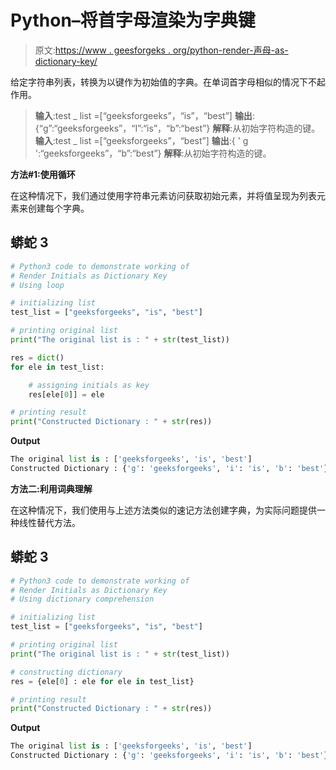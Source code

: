 # Python–将首字母渲染为字典键

> 原文:[https://www . geesforgeks . org/python-render-声母-as-dictionary-key/](https://www.geeksforgeeks.org/python-render-initials-as-dictionary-key/)

给定字符串列表，转换为以键作为初始值的字典。在单词首字母相似的情况下不起作用。

> **输入**:test _ list =[“geeksforgeeks”，“is”，“best”]
> **输出**:{“g”:“geeksforgeeks”，“I”:“is”，“b”:“best”}
> **解释**:从初始字符构造的键。
> **输入**:test _ list =[“geeksforgeeks”，“best”]
> **输出**:{ ' g ':“geeksforgeeks”，“b”:“best”}
> **解释**:从初始字符构造的键。

**方法#1:使用循环**

在这种情况下，我们通过使用字符串元素访问获取初始元素，并将值呈现为列表元素来创建每个字典。

## 蟒蛇 3

```py
# Python3 code to demonstrate working of 
# Render Initials as Dictionary Key
# Using loop

# initializing list
test_list = ["geeksforgeeks", "is", "best"]

# printing original list
print("The original list is : " + str(test_list))

res = dict()
for ele in test_list:

    # assigning initials as key
    res[ele[0]] = ele

# printing result 
print("Constructed Dictionary : " + str(res))
```

**Output**

```py
The original list is : ['geeksforgeeks', 'is', 'best']
Constructed Dictionary : {'g': 'geeksforgeeks', 'i': 'is', 'b': 'best'}

```

**方法二:利用词典理解**

在这种情况下，我们使用与上述方法类似的速记方法创建字典，为实际问题提供一种线性替代方法。

## 蟒蛇 3

```py
# Python3 code to demonstrate working of 
# Render Initials as Dictionary Key
# Using dictionary comprehension 

# initializing list
test_list = ["geeksforgeeks", "is", "best"]

# printing original list
print("The original list is : " + str(test_list))

# constructing dictionary
res = {ele[0] : ele for ele in test_list}

# printing result 
print("Constructed Dictionary : " + str(res))
```

**Output**

```py
The original list is : ['geeksforgeeks', 'is', 'best']
Constructed Dictionary : {'g': 'geeksforgeeks', 'i': 'is', 'b': 'best'}

```